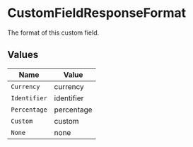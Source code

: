 # CustomFieldResponseFormat

The format of this custom field.


## Values

| Name         | Value        |
| ------------ | ------------ |
| `Currency`   | currency     |
| `Identifier` | identifier   |
| `Percentage` | percentage   |
| `Custom`     | custom       |
| `None`       | none         |